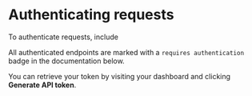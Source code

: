 # Authenticating requests

To authenticate requests, include 

All authenticated endpoints are marked with a `requires authentication` badge in the documentation below.

You can retrieve your token by visiting your dashboard and clicking <b>Generate API token</b>.

